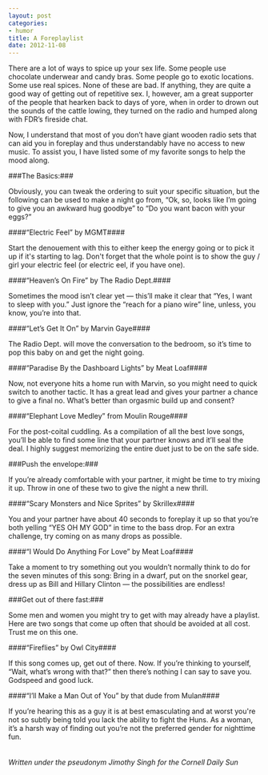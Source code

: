 ```yaml
---
layout: post
categories: 
- humor
title: A Foreplaylist
date: 2012-11-08
---
```

There are a lot of ways to spice up your sex life. Some people use chocolate underwear and candy bras. Some people go to exotic locations. Some use real spices. None of these are bad. If anything, they are quite a good way of getting out of repetitive sex. I, however, am a great supporter of the people that hearken back to days of yore, when in order to drown out the sounds of the cattle lowing, they turned on the radio and humped along with FDR’s fireside chat.

Now, I understand that most of you don’t have giant wooden radio sets that can aid you in foreplay and thus understandably have no access to new music. To assist you, I have listed some of my favorite songs to help the mood along.
<!-- more -->
###The Basics:###

Obviously, you can tweak the ordering to suit your specific situation, but the following can be used to make a night go from, “Ok, so, looks like I’m going to give you an awkward hug goodbye” to “Do you want bacon with your eggs?”

####“Electric Feel” by MGMT####

Start the denouement with this to either keep the energy going or to pick it up if it's starting to lag. Don't forget that the whole point is to show the guy / girl your electric feel (or electric eel, if you have one).

####“Heaven’s On Fire” by The Radio Dept.####

Sometimes the mood isn’t clear yet — this’ll make it clear that “Yes, I want to sleep with you.” Just ignore the “reach for a piano wire” line, unless, you know, you’re into that.

####“Let’s Get It On” by Marvin Gaye####

The Radio Dept. will move the conversation to the bedroom, so it’s time to pop this baby on and get the night going.

####“Paradise By the Dashboard Lights” by Meat Loaf####

Now, not everyone hits a home run with Marvin, so you might need to quick switch to another tactic. It has a great lead and gives your partner a chance to give a final no. What’s better than orgasmic build up and consent?

####“Elephant Love Medley” from Moulin Rouge####

For the post-coital cuddling. As a compilation of all the best love songs, you’ll be able to find some line that your partner knows and it’ll seal the deal. I highly suggest memorizing the entire duet just to be on the safe side.

###Push the envelope:###

If you’re already comfortable with your partner, it might be time to try mixing it up. Throw in one of these two to give the night a new thrill.

####“Scary Monsters and Nice Sprites” by Skrillex####

You and your partner have about 40 seconds to foreplay it up so that you’re both yelling “YES OH MY GOD” in time to the bass drop. For an extra challenge, try coming on as many drops as possible.

####“I Would Do Anything For Love” by Meat Loaf####

Take a moment to try something out you wouldn’t normally think to do for the seven minutes of this song: Bring in a dwarf, put on the snorkel gear, dress up as Bill and Hillary Clinton — the possibilities are endless!

###Get out of there fast:###

Some men and women you might try to get with may already have a playlist. Here are two songs that come up often that should be avoided at all cost. Trust me on this one.

####“Fireflies” by Owl City####

If this song comes up, get out of there. Now. If you’re thinking to yourself, “Wait, what’s wrong with that?” then there’s nothing I can say to save you. Godspeed and good luck.

####“I’ll Make a Man Out of You” by that dude from Mulan####

If you’re hearing this as a guy it is at best emasculating and at worst you're not so subtly being told you lack the ability to fight the Huns. As a woman, it’s a harsh way of finding out you’re not the preferred gender for nighttime fun.
<br/><br/><br/>
*Written under the pseudonym Jimothy Singh for the Cornell Daily Sun*